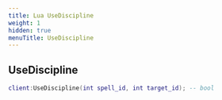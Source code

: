 ```yaml
---
title: Lua UseDiscipline
weight: 1
hidden: true
menuTitle: UseDiscipline
---
```

## UseDiscipline
```lua
client:UseDiscipline(int spell_id, int target_id); -- bool
```